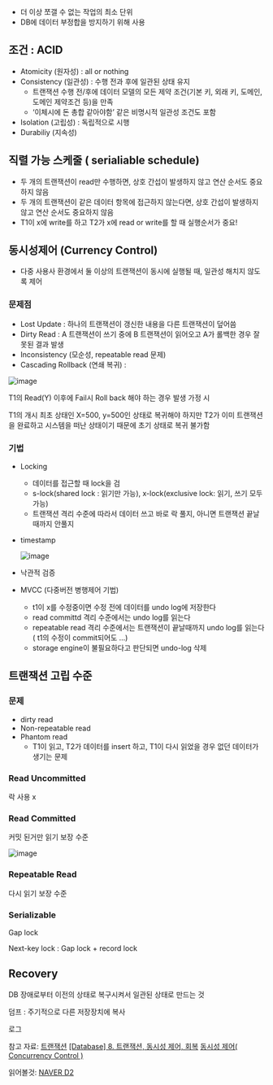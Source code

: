 - 더 이상 쪼갤 수 없는 작업의 최소 단위
- DB에 데이터 부정합을 방지하기 위해 사용

## 조건 : ACID

- Atomicity (원자성) :  all or nothing
- Consistency (일관성) : 수행 전과 후에 일관된 상태 유지
    - 트랜잭션 수행 전/후에 데이터 모델의 모든 제약 조건(기본 키, 외래 키, 도메인, 도메인 제약조건 등)을 만족
    - ‘이체시에 돈 총합 같아야함’ 같은 비명시적 일관성 조건도 포함
- Isolation (고립성) : 독립적으로 시행
- Durabiliy (지속성)

## 직렬 가능 스케줄 ( serialiable schedule)

- 두 개의 트랜잭션이 read만 수행하면, 상호 간섭이 발생하지 않고 연산 순서도 중요하지 않음
- 두 개의 트랜잭션이 같은 데이터 항목에 접근하지 않는다면, 상호 간섭이 발생하지 않고 연산 순서도 중요하지 않음
- T1이 x에 write를 하고 T2가 x에 read or write를 할 때 실행순서가 중요!

## 동시성제어 (Currency Control)

- 다중 사용사 환경에서 둘 이상의 트랜잭션이 동시에 실행될 때, 일관성 해치지 않도록 제어

### 문제점

- Lost Update : 하나의 트랜잭션이 갱신한 내용을 다른 트랜잭션이 덮어씀
- Dirty Read : A 트랜잭션이 쓰기 중에 B 트랜잭션이 읽어오고 A가 롤백한 경우 잘못된 결과 발생
- Inconsistency (모순성, repeatable read 문제)
- Cascading Rollback (연쇄 복귀) :

![image](https://user-images.githubusercontent.com/30069784/155514965-3f5e0a92-bbec-4e5e-99b7-dddf9fb99e2f.png)

T1의 Read(Y) 이후에 Fail시 Roll back 해야 하는 경우 발생 가정 시 

T1의 개시 최초 상태인 X=500, y=500인 상태로 복귀해야 하지만 T2가 이미 트랜잭션을 완료하고 시스템을 떠난 상태이기 때문에 초기 상태로 복귀 불가함

### 기법

- Locking
    - 데이터를 접근할 때 lock을 검
    - s-lock(shared lock : 읽기만 가능), x-lock(exclusive lock: 읽기, 쓰기 모두 가능)
    - 트랜잭션 격리 수준에 따라서 데이터 쓰고 바로 락 풀지, 아니면 트랜잭션 끝날때까지 안풀지
- timestamp
    
    ![image](https://user-images.githubusercontent.com/30069784/155515061-1e14eb5f-e137-494e-a54a-69bf826d24cd.png)
    
- 낙관적 검증
- MVCC (다중버전 병행제어 기법)
    - t1이 x를 수정중이면 수정 전에 데이터를 undo log에 저장한다
    - read committd 격리 수준에서는 undo log를 읽는다
    - repeatable read 격리 수준에서는 트랜잭션이 끝날때까지 undo log를 읽는다 ( t1의 수정이 commit되어도 ...)
    - storage engine이 불필요하다고 판단되면 undo-log 삭제
    

## 트랜잭션 고립 수준

### 문제

- dirty read
- Non-repeatable read
- Phantom read
    - T1이 읽고, T2가 데이터를 insert 하고, T1이 다시 읽었을 경우 없던 데이터가 생기는 문제
    

### Read Uncommitted

락 사용 x

### Read Committed

커밋 된거만 읽기 보장 수준

![image](https://user-images.githubusercontent.com/30069784/155515163-13b94d82-76ec-45d2-a051-64158b047187.png)

### Repeatable Read

다시 읽기 보장 수준


### Serializable

Gap lock 

Next-key lock : Gap lock + record lock

## Recovery

DB 장애로부터 이전의 상태로 복구시켜서 일관된 상태로 만드는 것

덤프 : 주기적으로 다른 저장장치에 복사 

로그 

참고 자료: 
[트랜잭션](http://wiki.hash.kr/index.php/%ED%8A%B8%EB%9E%9C%EC%9E%AD%EC%85%98)
[[Database] 8. 트랜잭션, 동시성 제어, 회복](https://mangkyu.tistory.com/30)
[동시성 제어( Concurrency Control )](https://velog.io/@ha0kim/%EB%8F%99%EC%8B%9C%EC%84%B1-%EC%A0%9C%EC%96%B4)

읽어볼것:
[NAVER D2](https://d2.naver.com/helloworld/407507)
